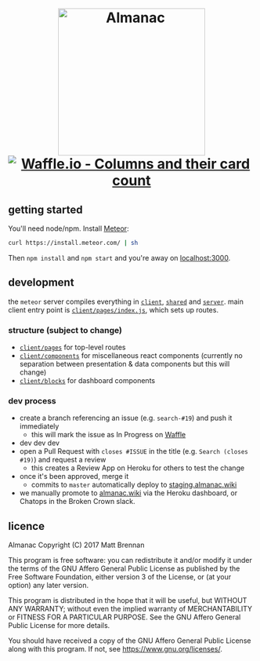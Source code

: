 <h1 align="center">
   <img src="https://raw.githubusercontent.com/quarterto/almanac/5e34a38/public/images/logo.png" alt="Almanac" width="300"><br>

   <a href="http://waffle.io/quarterto/almanac">
      <img alt="Waffle.io - Columns and their card count" src="https://badge.waffle.io/quarterto/almanac.svg?columns=Next%20release,In%20progress">
   </a>
</h1>

## getting started

You'll need node/npm. Install [Meteor](https://www.meteor.com/):

```sh
curl https://install.meteor.com/ | sh
```

Then `npm install` and `npm start` and you're away on [localhost:3000](http://localhost:3000).

## development

the `meteor` server compiles everything in [`client`](/client), [`shared`](/shared) and [`server`](/server). main client entry point is [`client/pages/index.js`](/client/pages/index.js), which sets up routes.

### structure (subject to change)

 - [`client/pages`](/client/pages) for top-level routes
 - [`client/components`](/client/components) for miscellaneous react components (currently no separation between presentation & data components but this will change)
 - [`client/blocks`](/client/blocks) for dashboard components

### dev process

 - create a branch referencing an issue (e.g. `search-#19`) and push it immediately
   - this will mark the issue as In Progress on [Waffle](http://waffle.io/quarterto/almanac)
 - dev dev dev
 - open a Pull Request with `closes #ISSUE` in the title (e.g. `Search (closes #19)`) and request a review
   - this creates a Review App on Heroku for others to test the change
 - once it's been approved, merge it
   - commits to `master` automatically deploy to [staging.almanac.wiki](http://staging.almanac.wiki)
 - we manually promote to [almanac.wiki](http://almanac.wiki) via the Heroku dashboard, or Chatops in the Broken Crown slack.

## licence

Almanac
Copyright (C) 2017 Matt Brennan

This program is free software: you can redistribute it and/or modify
it under the terms of the GNU Affero General Public License as
published by the Free Software Foundation, either version 3 of the
License, or (at your option) any later version.

This program is distributed in the hope that it will be useful,
but WITHOUT ANY WARRANTY; without even the implied warranty of
MERCHANTABILITY or FITNESS FOR A PARTICULAR PURPOSE.  See the
GNU Affero General Public License for more details.

You should have received a copy of the GNU Affero General Public License
along with this program.  If not, see <https://www.gnu.org/licenses/>.

